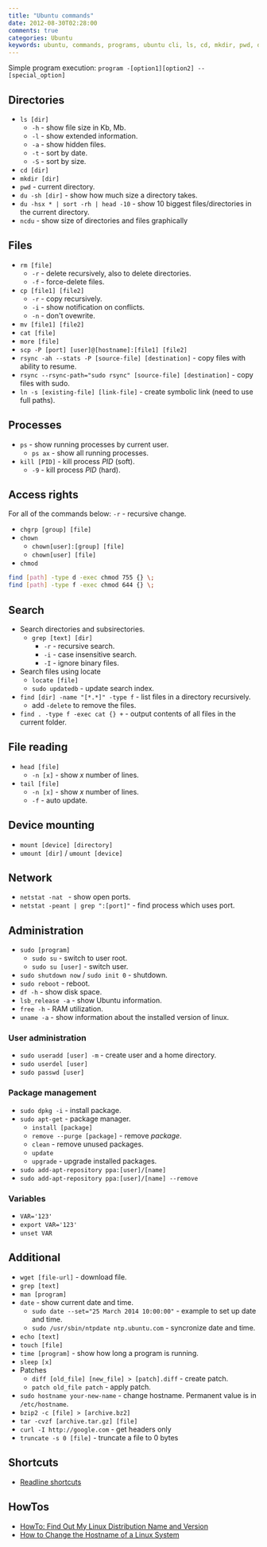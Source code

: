 ```yaml
---
title: "Ubuntu commands"
date: 2012-08-30T02:28:00
comments: true
categories: Ubuntu
keywords: ubuntu, commands, programs, ubuntu cli, ls, cd, mkdir, pwd, du, rm, cp, mv, cat, more, nano, ps, kill, chgrp, chown, chmod, sudo, df, apt-get, grep, man, date, echo, locate, useradd, userdel, passwd, head, tail, mount, umount, touch, time, sleep, pwgen
---
```


Simple program execution: `program -[option1][option2] --[special_option]`

## Directories
* `ls [dir]`
    * `-h` - show file size in Kb, Mb.
    * `-l` - show extended information.
    * `-a` - show hidden files.
    * `-t` - sort by date.
    * `-S` - sort by size.
* `cd [dir]`
* `mkdir [dir]`
* `pwd` - current directory.
* `du -sh [dir]` - show how much size a directory takes.
* `du -hsx * | sort -rh | head -10` - show 10 biggest files/directories in the current directory.
* `ncdu` - show size of directories and files graphically

## Files
* `rm [file]`
    * `-r` - delete recursively, also to delete directories.
    * `-f` - force-delete files.
* `cp [file1] [file2]`
    * `-r` - copy recursively.
    * `-i` - show notification on conflicts.
    * `-n` - don't ovewrite.
* `mv [file1] [file2]`
* `cat [file]`
* `more [file]`
* `scp -P [port] [user]@[hostname]:[file1] [file2]`
* `rsync -ah --stats -P [source-file] [destination]` - copy files with ability to resume.
* `rsync --rsync-path="sudo rsync" [source-file] [destination]` - copy files with sudo.
* `ln -s [existing-file] [link-file]` - create symbolic link (need to use full paths).

## Processes
* `ps` - show running processes by current user.
    * `ps ax` - show all running processes.
* `kill [PID]` - kill process *PID* (soft).
    * `-9` -  kill process *PID* (hard).

## Access rights
For all of the commands below: `-r` - recursive change.

* `chgrp [group] [file]`
* `chown`
    * `chown[user]:[group] [file]`
    * `chown[user] [file]`
* `chmod`

```bash
find [path] -type d -exec chmod 755 {} \;
find [path] -type f -exec chmod 644 {} \;
```

## Search

* Search directories and subsirectories.
    * `grep [text] [dir]`
        * `-r` - recursive search.
        * `-i` - case insensitive search.
        * `-I` - ignore binary files.
* Search files using locate
    * `locate [file]`
    * `sudo updatedb` - update search index.
* `find [dir] -name "[*.*]" -type f` - list files in a directory recursively.
    - add `-delete` to remove the files.
* `find . -type f -exec cat {} +` - output contents of all files in the current folder.

## File reading
* `head [file]`
    * `-n [x]` - show *x* number of lines.
* `tail [file]`
    * `-n [x]` - show *x* number of lines.
    * `-f` - auto update.

## Device mounting
* `mount [device] [directory]`
* `umount [dir]` / `umount [device]`

## Network
* `netstat -nat ` - show open ports.
* `netstat -peant | grep ":[port]"` - find process which uses port.

## Administration
* `sudo [program]`
    * `sudo su` - switch to user root.
    * `sudo su [user]` - switch user.
* `sudo shutdown now` / `sudo init 0`  - shutdown.
* `sudo reboot` - reboot.
* `df -h` - show disk space.
* `lsb_release -a` - show Ubuntu information.
* `free -h` - RAM utilization.
* `uname -a` - show information about the installed version of linux.

### User administration
* `sudo useradd [user] -m` - create user and a home directory.
* `sudo userdel [user]`
* `sudo passwd [user]`

### Package management
* `sudo dpkg -i` - install package.
* `sudo apt-get` - package manager.
    * `install [package]`
    * `remove --purge [package]` - remove *package*.
    * `clean` - remove unused packages.
    * `update`
    * `upgrade` - upgrade installed packages.
* `sudo add-apt-repository ppa:[user]/[name]`
* `sudo add-apt-repository ppa:[user]/[name] --remove`

### Variables
* `VAR='123'`
* `export VAR='123'`
* `unset VAR`

## Additional
* `wget [file-url]` - download file.
* `grep [text]`
* `man [program]`
* `date` - show current date and time.
    * `sudo date --set="25 March 2014 10:00:00"` - example to set up date and time.
    * `sudo /usr/sbin/ntpdate ntp.ubuntu.com` - syncronize date and time.
* `echo [text]`
* `touch [file]`
* `time [program]` - show how long a program is running.
* `sleep [x]`
* Patches
    * `diff [old_file] [new_file] > [patch].diff` - create patch.
    * `patch old_file patch` - apply patch.
* `sudo hostname your-new-name` - change hostname. Permanent value is in `/etc/hostname`.
* `bzip2 -c [file] > [archive.bz2]` 
* `tar -cvzf [archive.tar.gz] [file]`
* `curl -I http://google.com` - get headers only
* `truncate -s 0 [file]` - truncate a file to 0 bytes

## Shortcuts
* [Readline shortcuts](http://www.bigsmoke.us/readline/shortcuts)

## HowTos

* [HowTo: Find Out My Linux Distribution Name and Version](https://www.cyberciti.biz/faq/find-linux-distribution-name-version-number/)
* [How to Change the Hostname of a Linux System](http://www.ducea.com/2006/08/07/how-to-change-the-hostname-of-a-linux-system/)
